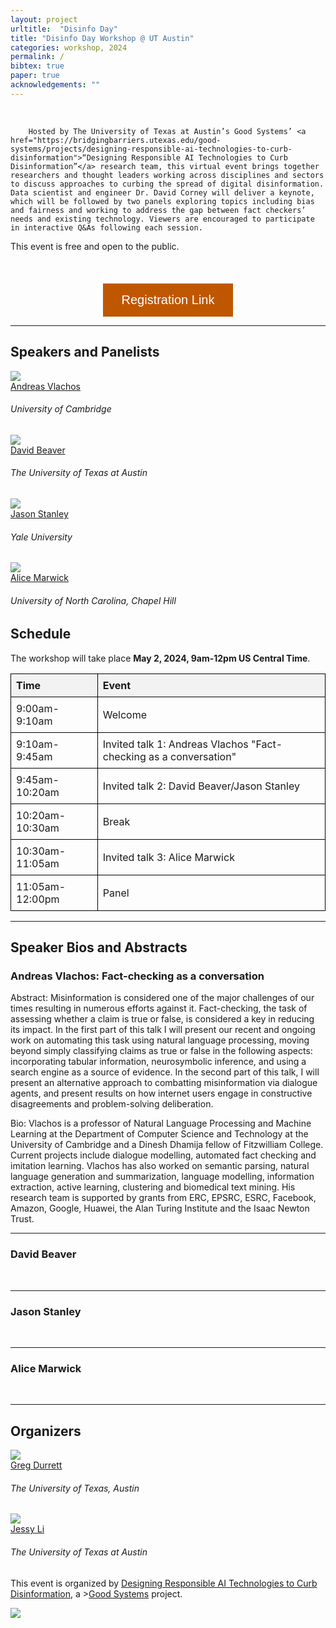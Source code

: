 ```yaml
---
layout: project
urltitle:  "Disinfo Day"
title: "Disinfo Day Workshop @ UT Austin"
categories: workshop, 2024 
permalink: /
bibtex: true
paper: true
acknowledgements: ""
---
```


<br />

<div class="row">
    <div class="col-xs-12">
        <p>

        Hosted by The University of Texas at Austin’s Good Systems’ <a href="https://bridgingbarriers.utexas.edu/good-systems/projects/designing-responsible-ai-technologies-to-curb-disinformation">“Designing Responsible AI Technologies to Curb Disinformation”</a> research team, this virtual event brings together researchers and thought leaders working across disciplines and sectors to discuss approaches to curbing the spread of digital disinformation. Data scientist and engineer Dr. David Corney will deliver a keynote, which will be followed by two panels exploring topics including bias and fairness and working to address the gap between fact checkers’ needs and existing technology. Viewers are encouraged to participate in interactive Q&As following each session.

This event is free and open to the public.
        </p>
    </div>
</div>

<br />


<div style="text-align: center; margin-top: 20px;">
<a href="https://forms.gle/cAvNbp9QJSbzRSbB7" style="text-decoration: none;">
        <button style="background-color: #BF5700; color: white; padding: 15px 30px; text-align: center; display: inline-block; font-size: 20px; border: none; cursor: pointer;">
            Registration Link
        </button>
    </a>
</div>

<hr />

<!-- Speakers -->
<div class="row" id="speakers">
  <div class="col-xs-12">
    <h2>Speakers and Panelists</h2>
  </div>
</div>
<div class="row">
  <div class="col-xs-6 col-lg-3">
    <a href="https://andreasvlachos.github.io/">
      <img class="people-pic" src="https://www.cst.cam.ac.uk/sites/www.cst.cam.ac.uk/files/images/profile/andreas_vlachos-web-3.jpg">
    </a>
    <div class="people-name">
      <a href="https://andreasvlachos.github.io/">Andreas Vlachos</a>
      <h6>University of Cambridge</h6>
    </div>
  </div>
  <div class="col-xs-6 col-lg-3">
    <a href="https://liberalarts.utexas.edu/linguistics/faculty/dib97">
      <img class="people-pic" src="static/img/people/david-beaver.png">
    </a>
    <div class="people-name">
      <a href="https://liberalarts.utexas.edu/linguistics/faculty/dib97">David Beaver</a>
      <h6>The University of Texas at Austin</h6>
    </div>
  </div>
  <div class="col-xs-6 col-lg-3">
    <a href="https://campuspress.yale.edu/jasonstanley/">
      <img class="people-pic" src="./static/img/people/jason-stanley.png">
    </a>
    <div class="people-name">
      <a href="https://campuspress.yale.edu/jasonstanley/">Jason Stanley</a>
      <h6>Yale University</h6>
    </div>
  </div>
  <div class="col-xs-6 col-lg-3">
    <a href="https://comm.unc.edu/people/department-faculty/alice-e-marwick/">
      <img class="people-pic" src="static/img/people/alice-marwick.png">
    </a>
    <div class="people-name">
      <a href="https://comm.unc.edu/people/department-faculty/alice-e-marwick/">Alice Marwick</a>
      <h6>University of North Carolina, Chapel Hill</h6>
    </div>
  </div>
</div> 

  
<div class="col-xs-12"  id="schedule">
    <h2>Schedule</h2>  
</div>

<p>The workshop will take place <b>May 2, 2024, 9am-12pm US Central Time</b>.

<style>
    table {
        width: 100%;
        border-collapse: collapse;
    }
    th, td {
        border: 1px solid black;
        padding: 8px;
        text-align: left;
    }
    th {
        background-color: #f2f2f2;
    }
</style>

<table>
    <tr>
        <th>Time</th>
        <th>Event</th>
    </tr>
    <tr>
        <td>9:00am-9:10am</td>
        <td>Welcome</td>
    </tr>
    <tr>
        <td>9:10am-9:45am</td>
        <td>Invited talk 1: Andreas Vlachos "Fact-checking as a conversation"</td>
    </tr>
    <tr>
        <td>9:45am-10:20am</td>
        <td>Invited talk 2: David Beaver/Jason Stanley</td>
    </tr>
    <tr>
        <td>10:20am-10:30am</td>
        <td>Break</td>
    </tr>
    <tr>
        <td>10:30am-11:05am</td>
        <td>Invited talk 3: Alice Marwick</td>
    </tr>
    <tr>
        <td>11:05am-12:00pm</td>
        <td>Panel</td>
    </tr>
</table>

<hr />
 

<div class="col-xs-12"  id="speaker-bios">
    <h2>Speaker Bios and Abstracts</h2>  
    <h3>Andreas Vlachos: Fact-checking as a conversation</h3>

<p>Abstract: Misinformation is considered one of the major challenges of our times resulting in numerous efforts against it.  Fact-checking, the task of assessing whether a claim is true or false, is considered a key in reducing its impact. In the first part of this talk I will present our recent and ongoing work on automating this task using natural language processing, moving beyond simply classifying claims as true or false in the following aspects: incorporating tabular information, neurosymbolic inference, and using a search engine as a source of evidence. In the second part of this talk, I will present an alternative approach to combatting misinformation via dialogue agents, and present results on how internet users engage in constructive disagreements and problem-solving deliberation.

<p>Bio: Vlachos is a professor of Natural Language Processing and Machine Learning at the Department of Computer Science and Technology at the University of Cambridge and a Dinesh Dhamija fellow of Fitzwilliam College. Current projects include dialogue modelling, automated fact checking and imitation learning. Vlachos has also worked on semantic parsing, natural language generation and summarization, language modelling, information extraction, active learning, clustering and biomedical text mining. His research team is supported by grants from ERC, EPSRC, ESRC, Facebook, Amazon, Google, Huawei, the Alan Turing Institute and the Isaac Newton Trust.
 
 <br>
 <hr/>
    <h3>David Beaver</h3>
    

 <br>
 <hr/>
    <h3>Jason Stanley</h3>

 <br>
 <hr/>
    <h3>Alice Marwick</h3>

 <br>
 <hr/>

</div>

<!-- Organizers -->
<div class="row" id="organizers">
  <div class="col-xs-12">
    <h2>Organizers</h2>
  </div>
</div>

<div class="row">
  <div class="col-xs-6 col-lg-3">
    <a href="https://www.cs.utexas.edu/~gdurrett//">
      <img class="people-pic" src="https://www.cs.utexas.edu/~gdurrett/photo.png">
    </a>
    <div class="people-name">
      <a href="https://www.cs.utexas.edu/~gdurrett/">Greg Durrett</a>
      <h6>The University of Texas, Austin</h6>
    </div>
  </div>
  <div class="col-xs-6 col-lg-3">
    <a href="https://jessyli.com/">
      <img class="people-pic" src="https://jessyli.com/assets/images/me.jpg">
    </a>
    <div class="people-name">
      <a href="https://jessyli.com/">Jessy Li</a>
      <h6>The University of Texas at Austin</h6>
    </div>
  </div>
</div>

<p>This event is organized by <a href="https://bridgingbarriers.utexas.edu/good-systems/projects/designing-responsible-ai-technologies-to-curb-disinformation">Designing Responsible AI Technologies to Curb Disinformation</a>, a ><a href="https://bridgingbarriers.utexas.edu/good-systems">Good Systems</a> project.


<div class="row">
  <div class="col-xs-6 col-lg-3">
      <img src="./static/img/good-systems.png">
  </div>
</div>


